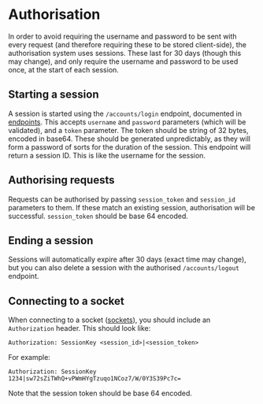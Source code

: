 # Authorisation

In order to avoid requiring the username and password to be sent with every request (and therefore requiring these to be stored client-side), the authorisation system uses sessions. These last for 30 days (though this may change), and only require the username and password to be used once, at the start of each session.

## Starting a session

A session is started using the `/accounts/login` endpoint, documented in [endpoints](./endpoints.md). This accepts `username` and `password` parameters (which will be validated), and a `token` parameter. The token should be string of 32 bytes, encoded in base64. These should be generated unpredictably, as they will form a password of sorts for the duration of the session. This endpoint will return a session ID. This is like the username for the session.

## Authorising requests

Requests can be authorised by passing `session_token` and `session_id` parameters to them. If these match an existing session, authorisation will be successful. `session_token` should be base 64 encoded.

## Ending a session

Sessions will automatically expire after 30 days (exact time may change), but you can also delete a session with the authorised `/accounts/logout` endpoint.

## Connecting to a socket

When connecting to a socket ([sockets](./sockets.md)), you should include an `Authorization` header. This should look like:

```
Authorization: SessionKey <session_id>|<session_token>
```

For example:

```
Authorization: SessionKey 1234|sw72sZiTWhQ+vPWmHYgTzuqo1NCoz7/W/0Y3S39Pc7c=
```

Note that the session token should be base 64 encoded.

